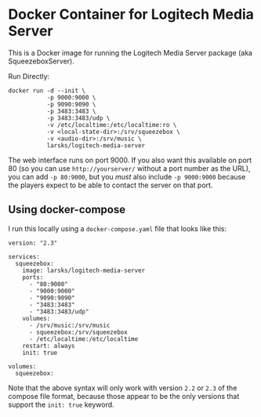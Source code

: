 # Docker Container for Logitech Media Server

This is a Docker image for running the Logitech Media Server package
(aka SqueezeboxServer).

Run Directly:

    docker run -d --init \
               -p 9000:9000 \
               -p 9090:9090 \
               -p 3483:3483 \
               -p 3483:3483/udp \
               -v /etc/localtime:/etc/localtime:ro \
               -v <local-state-dir>:/srv/squeezebox \
               -v <audio-dir>:/srv/music \
               larsks/logitech-media-server


The web interface runs on port 9000.  If you also want this available
on port 80 (so you can use `http://yourserver/` without a port number
as the URL), you can add `-p 80:9000`, but you *must* also include `-p
9000:9000` because the players expect to be able to contact the server
on that port.

## Using docker-compose

I run this locally using a `docker-compose.yaml` file that looks like
this:

    version: "2.3"

    services:
      squeezebox:
        image: larsks/logitech-media-server
        ports:
          - "80:9000"
          - "9000:9000"
          - "9090:9090"
          - "3483:3483"
          - "3483:3483/udp"
        volumes:
          - /srv/music:/srv/music
          - squeezebox:/srv/squeezebox
          - /etc/localtime:/etc/localtime
        restart: always
        init: true

    volumes:
      squeezebox:

Note that the above syntax will only work with version `2.2` or `2.3`
of the compose file format, because those appear to be the only
versions that support the `init: true` keyword.
